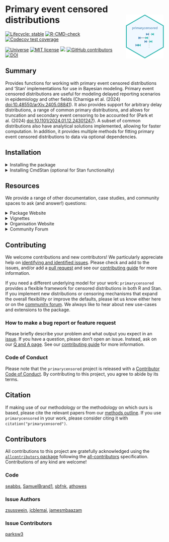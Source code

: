 
<!-- README.md is generated from README.Rmd. Please edit that file -->

# Primary event censored distributions <a href="https://primarycensored.epinowcast.org/"><img src="man/figures/logo.png" align="right" height="139" alt="primarycensored website" /></a>

<!-- badges: start -->

[![Lifecycle:
stable](https://img.shields.io/badge/lifecycle-stable-brightgreen.svg)](https://lifecycle.r-lib.org/articles/stages.html#stable)
[![R-CMD-check](https://github.com/epinowcast/primarycensored/workflows/R-CMD-check/badge.svg)](https://github.com/epinowcast/primarycensored/actions/workflows/R-CMD-check.yaml)
[![Codecov test
coverage](https://codecov.io/gh/epinowcast/primarycensored/branch/main/graph/badge.svg)](https://app.codecov.io/gh/epinowcast/primarycensored)

[![Universe](https://epinowcast.r-universe.dev/badges/primarycensored)](https://epinowcast.r-universe.dev/primarycensored)
[![MIT
license](https://img.shields.io/badge/License-MIT-blue.svg)](https://github.com/epinowcast/primarycensored/blob/master/LICENSE.md/)
[![](https://cranlogs.r-pkg.org/badges/grand-total/primarycensored)](https://cran.r-project.org/web/packages/primarycensored/index.html)
[![GitHub
contributors](https://img.shields.io/github/contributors/epinowcast/primarycensored)](https://github.com/epinowcast/primarycensored/graphs/contributors)
[![DOI](https://zenodo.org/badge/845633278.svg)](https://zenodo.org/doi/10.5281/zenodo.13632838)
<!-- badges: end -->

## Summary

Provides functions for working with primary event censored distributions
and ‘Stan’ implementations for use in Bayesian modeling. Primary event
censored distributions are useful for modeling delayed reporting
scenarios in epidemiology and other fields (Charniga et al. (2024)
<doi:10.48550/arXiv.2405.08841>). It also provides support for arbitrary
delay distributions, a range of common primary distributions, and allows
for truncation and secondary event censoring to be accounted for (Park
et al. (2024) <doi:10.1101/2024.01.12.24301247>). A subset of common
distributions also have analytical solutions implemented, allowing for
faster computation. In addition, it provides multiple methods for
fitting primary event censored distributions to data via optional
dependencies.

## Installation

<details>
<summary>
Installing the package
</summary>

You can install the latest released version from CRAN using the standard
`install.packages` function:

``` r
install.packages("primarycensored")
```

Alternatively, you can install the latest release from our r-universe
repository:

``` r
install.packages("primarycensored", repos = "https://epinowcast.r-universe.dev")
```

To install the development version from GitHub (warning! this version
may contain breaking changes and/or bugs), use the [`pak`
package](https://pak.r-lib.org/):

``` r
pak::pak("epinowcast/primarycensored")
```

Similarly, you can install historical versions by specifying the release
tag (e.g.,
[`v0.2.0`](https://github.com/epinowcast/primarycensored/releases/tag/v0.2.0)):

``` r
pak::pak("epinowcast/primarycensored@v0.2.0")
```

*Note: You can also use the above approach to install a specific commit
if needed, for example, if you want to try out a specific unreleased
feature, but not the absolute latest developmental version.*

</details>
<details>
<summary>
Installing CmdStan (optional for Stan functionality)
</summary>

If you wish to use the Stan functions, you will need to install
[CmdStan](https://mc-stan.org/users/interfaces/cmdstan), which also
entails having a suitable C++ toolchain setup. We recommend using the
[`cmdstanr` package](https://mc-stan.org/cmdstanr/). The Stan team
provides instructions in the [*Getting started with
`cmdstanr`*](https://mc-stan.org/cmdstanr/articles/cmdstanr.html)
vignette, with other details and support at the [package
site](https://mc-stan.org/cmdstanr/) along with some key instructions
available in the [Stan resources package
vignette](https://package.epinowcast.org/articles/stan-help.html#toolchain),
but the brief version is:

``` r
# if you not yet installed `primarycensored`, or you installed it without
# `Suggests` dependencies
install.packages(
  "cmdstanr",
  repos = c("https://stan-dev.r-universe.dev", getOption("repos"))
)
# once `cmdstanr` is installed:
cmdstanr::install_cmdstan()
```

*Note: You can speed up CmdStan installation using the `cores` argument.
If you are installing a particular version of `epinowcast`, you may also
need to install a past version of CmdStan, which you can do with the
`version` argument.*

</details>

## Resources

We provide a range of other documentation, case studies, and community
spaces to ask (and answer!) questions:

<details>
<summary>
Package Website
</summary>

The [`primarycensored` website](https://primarycensored.epinowcast.org/)
includes a function reference, model outline, and case studies using the
package. The site mainly concerns the release version, but you can also
find documentation for [the latest development
version](https://primarycensored.epinowcast.org/dev/).

</details>
<details>
<summary>
Vignettes
</summary>

We have created [package
vignettes](https://primarycensored.epinowcast.org/articles/) to help you
get started with primarycensored and to highlight other features with
case studies.

</details>
<details>
<summary>
Organisation Website
</summary>

Our [organisation website](https://www.epinowcast.org/) includes links
to other resources, [guest posts](https://www.epinowcast.org/blog.html),
and [seminar schedule](https://www.epinowcast.org/seminars.html) for
both upcoming and past recordings.

</details>
<details>
<summary>
Community Forum
</summary>

Our [community forum](https://community.epinowcast.org/) has areas for
[question and answer](https://community.epinowcast.org/c/interface/15)
and [considering new methods and
tools](https://community.epinowcast.org/c/projects/11), among others. If
you are generally interested in real-time analysis of infectious
disease, you may find this useful even if you do not use
`primarycensored`.

</details>

## Contributing

We welcome contributions and new contributors! We particularly
appreciate help on [identifying and identified
issues](https://github.com/epinowcast/primarycensored/issues). Please
check and add to the issues, and/or add a [pull
request](https://github.com/epinowcast/primarycensored/pulls) and see
our [contributing
guide](https://github.com/epinowcast/.github/blob/main/CONTRIBUTING.md)
for more information.

If you need a different underlying model for your work:
`primarycensored` provides a flexible framework for censored
distributions in both R and Stan. If you implement new distributions or
censoring mechanisms that expand the overall flexibility or improve the
defaults, please let us know either here or on the [community
forum](https://community.epinowcast.org/). We always like to hear about
new use-cases and extensions to the package.

### How to make a bug report or feature request

Please briefly describe your problem and what output you expect in an
[issue](https://github.com/epinowcast/primarycensored/issues). If you
have a question, please don’t open an issue. Instead, ask on our [Q and
A
page](https://github.com/epinowcast/primarycensored/discussions/categories/q-a).
See our [contributing
guide](https://github.com/epinowcast/.github/blob/main/CONTRIBUTING.md)
for more information.

### Code of Conduct

Please note that the `primarycensored` project is released with a
[Contributor Code of
Conduct](https://github.com/epinowcast/.github/blob/main/CODE_OF_CONDUCT.md).
By contributing to this project, you agree to abide by its terms.

## Citation

If making use of our methodology or the methodology on which ours is
based, please cite the relevant papers from our [methods
outline](https://primarycensored.epinowcast.org/articles//primarycensored.html).
If you use `primarycensored` in your work, please consider citing it
with `citation("primarycensored")`.

## Contributors

<!-- ALL-CONTRIBUTORS-LIST:START - Do not remove or modify this section -->
<!-- prettier-ignore-start -->
<!-- markdownlint-disable -->

All contributions to this project are gratefully acknowledged using the
[`allcontributors` package](https://github.com/ropensci/allcontributors)
following the [all-contributors](https://allcontributors.org)
specification. Contributions of any kind are welcome!

### Code

<a href="https://github.com/epinowcast/primarycensored/commits?author=seabbs">seabbs</a>,
<a href="https://github.com/epinowcast/primarycensored/commits?author=SamuelBrand1">SamuelBrand1</a>,
<a href="https://github.com/epinowcast/primarycensored/commits?author=sbfnk">sbfnk</a>,
<a href="https://github.com/epinowcast/primarycensored/commits?author=athowes">athowes</a>

### Issue Authors

<a href="https://github.com/epinowcast/primarycensored/issues?q=is%3Aissue+author%3Azsusswein">zsusswein</a>,
<a href="https://github.com/epinowcast/primarycensored/issues?q=is%3Aissue+author%3Ajcblemai">jcblemai</a>,
<a href="https://github.com/epinowcast/primarycensored/issues?q=is%3Aissue+author%3Ajamesmbaazam">jamesmbaazam</a>

### Issue Contributors

<a href="https://github.com/epinowcast/primarycensored/issues?q=is%3Aissue+commenter%3Aparksw3">parksw3</a>

<!-- markdownlint-enable -->
<!-- prettier-ignore-end -->
<!-- ALL-CONTRIBUTORS-LIST:END -->
